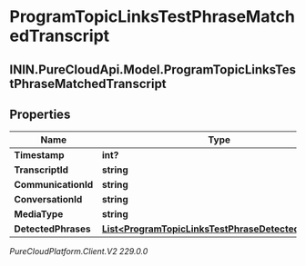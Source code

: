 # ProgramTopicLinksTestPhraseMatchedTranscript

## ININ.PureCloudApi.Model.ProgramTopicLinksTestPhraseMatchedTranscript

## Properties

|Name | Type | Description | Notes|
|------------ | ------------- | ------------- | -------------|
| **Timestamp** | **int?** |  | [optional] |
| **TranscriptId** | **string** |  | [optional] |
| **CommunicationId** | **string** |  | [optional] |
| **ConversationId** | **string** |  | [optional] |
| **MediaType** | **string** |  | [optional] |
| **DetectedPhrases** | [**List&lt;ProgramTopicLinksTestPhraseDetectedPhrase&gt;**](ProgramTopicLinksTestPhraseDetectedPhrase) |  | [optional] |



_PureCloudPlatform.Client.V2 229.0.0_
